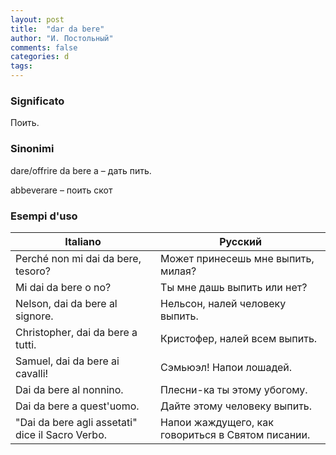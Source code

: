 ```yaml
---
layout: post
title:  "dar da bere"
author: "И. Постольный"
comments: false
categories: d
tags:
---
```


### Significato

Поить.

### Sinonimi

dare/offrire da bere a – дать пить.

abbeverare – поить скот

### Esempi d'uso

| Italiano | Русский |
|----------|---------|
| Perché non mi dai da bere, tesoro? | Может принесешь мне выпить, милая? |
| Mi dai da bere o no? | Ты мне дашь выпить или нет? |
| Nelson, dai da bere al signore. | Нельсон, налей человеку выпить. |
| Christopher, dai da bere a tutti. | Кристофер, налей всем выпить. |
| Samuel, dai da bere ai cavalli! | Сэмьюэл! Напои лошадей. |
| Dai da bere al nonnino. | Плесни-ка ты этому убогому. |
| Dai da bere a quest'uomo. | Дайте этому человеку выпить. |
| "Dai da bere agli assetati" dice il Sacro Verbo. | Напои жаждущего, как говориться в Святом писании. |